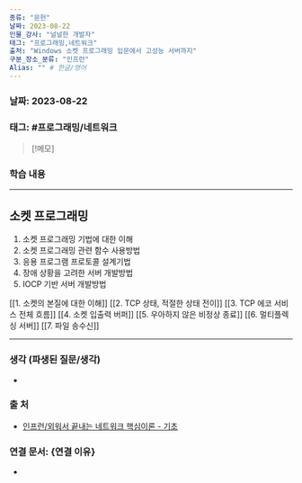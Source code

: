 ```yaml
---
종류: "문헌"
날짜: 2023-08-22
인물_강사: "널널한 개발자"
태그: "프로그래밍,네트워크"
출처: "Windows 소켓 프로그래밍 입문에서 고성능 서버까지"
구분_장소_분류: "인프런"
Alias: "" # 한글/영어
---
```


### 날짜: 2023-08-22

### 태그: #프로그래밍/네트워크

>[!메모]
> 

### 학습 내용
---
## 소켓 프로그래밍
1. 소켓 프로그래밍 기법에 대한 이해
2. 소켓 프로그래밍 관련 함수 사용방법
3. 응용 프로그램 프로토콜 설계기법
4. 장애 상황을 고려한 서버 개발방법
5. IOCP 기반 서버 개발방법

[[1. 소켓의 본질에 대한 이해]]
[[2. TCP 상태, 적절한 상태 전이]]
[[3. TCP 에코 서비스 전체 흐름]]
[[4. 소켓 입출력 버퍼]]
[[5. 우아하지 않은 비정상 종료]]
[[6. 멀티플렉싱 서버]]
[[7. 파일 송수신]]




---
### 생각 (파생된 질문/생각)
- 
### 출 처
- [인프런/외워서 끝내는 네트워크 핵심이론 - 기초 ](https://www.inflearn.com/course/%EB%84%A4%ED%8A%B8%EC%9B%8C%ED%81%AC-%ED%95%B5%EC%8B%AC%EC%9D%B4%EB%A1%A0-%EA%B8%B0%EC%B4%88/dashboard)

### 연결 문서: {연결 이유}
- 